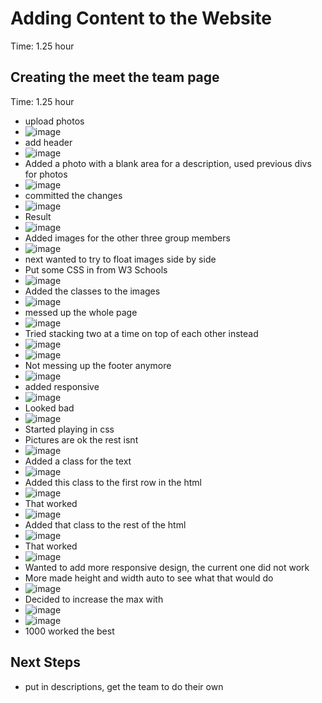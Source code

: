 # Adding Content to the Website
Time: 1.25 hour
## Creating the meet the team page
Time: 1.25 hour
- upload photos
- ![image](https://github.com/MayaIvimey/logs/assets/146374490/4f129346-8dc5-4ffe-8f63-b743a44b9a46)
- add header
- ![image](https://github.com/MayaIvimey/logs/assets/146374490/ea7b30b2-7eda-430a-bfdc-9314748ca71b)
- Added a photo with a blank area for a description, used previous divs for photos
- ![image](https://github.com/MayaIvimey/logs/assets/146374490/24c7aa7e-4679-45bc-b27c-05ba9367ab7e)
- committed the changes
- ![image](https://github.com/MayaIvimey/logs/assets/146374490/5b9ac285-464d-4b7f-bfda-632b1cfd70d1)
- Result
- ![image](https://github.com/MayaIvimey/logs/assets/146374490/bd76d59a-4a8d-4213-a533-b21d8d2179c3)
- Added images for the other three group members
- ![image](https://github.com/MayaIvimey/logs/assets/146374490/49513b8c-367a-452e-837c-17fca04a86af)
- next wanted to try to float images side by side
- Put some CSS in from W3 Schools
- ![image](https://github.com/MayaIvimey/logs/assets/146374490/bca4eb3d-9d0d-4752-aff0-8e8ea268f524)
- Added the classes to the images
- ![image](https://github.com/MayaIvimey/logs/assets/146374490/db671616-39e4-4911-84d4-d05392a7e587)
- messed up the whole page
- ![image](https://github.com/MayaIvimey/logs/assets/146374490/91a4a2fe-0632-46ff-966b-134f509302ac)
- Tried stacking two at a time on top of each other instead
- ![image](https://github.com/MayaIvimey/logs/assets/146374490/ba4378db-9a3d-4c94-a52b-1e9048db4c04)
- ![image](https://github.com/MayaIvimey/logs/assets/146374490/8dd53e3b-8928-4c7e-b823-b28a66b18b95)
- Not messing up the footer anymore
- ![image](https://github.com/MayaIvimey/logs/assets/146374490/526c274c-b0ac-4c9e-957b-6f157f0f675b)
- added responsive
- ![image](https://github.com/MayaIvimey/logs/assets/146374490/5c9c53d6-fed1-4f0f-8a21-014b5081767e)
- Looked bad
- ![image](https://github.com/MayaIvimey/logs/assets/146374490/b94d9119-2d56-4fee-9eb0-1a7774b6db6a)
- Started playing in css
- Pictures are ok the rest isnt
- ![image](https://github.com/MayaIvimey/logs/assets/146374490/1b957c27-6f6c-4a9c-9edc-bfe6ed6a21f9)
- Added a class for the text
- ![image](https://github.com/MayaIvimey/logs/assets/146374490/f9fff325-9ed7-4fd7-807b-00d6df3d1a0d)
- Added this class to the first row in the html
- ![image](https://github.com/MayaIvimey/logs/assets/146374490/c723796e-2a36-4d49-ac9c-189ced7a5eae)
- That worked
- ![image](https://github.com/MayaIvimey/logs/assets/146374490/77717601-c9da-4e95-b9cc-890af0504cb4)
- Added that class to the rest of the html
- ![image](https://github.com/MayaIvimey/logs/assets/146374490/29b9f781-7407-45eb-b50b-e36295f104a7)
- That worked
- ![image](https://github.com/MayaIvimey/logs/assets/146374490/5c060dba-3d13-4cf5-a7bc-1bdb84198700)
- Wanted to add more responsive design, the current one did not work
- More made height and width auto to see what that would do
- ![image](https://github.com/MayaIvimey/logs/assets/146374490/340545cf-ef66-4220-a2f6-f8d37c8a82dc)
- Decided to increase the max with
- ![image](https://github.com/MayaIvimey/logs/assets/146374490/63186bb4-cf02-44a0-9061-254ae5fdfc36)
- ![image](https://github.com/MayaIvimey/logs/assets/146374490/95375263-90c8-4826-a9c6-8140030f536e)
- 1000 worked the best
## Next Steps
- put in descriptions, get the team to do their own



